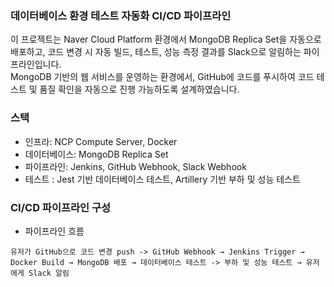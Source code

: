 ### 데이터베이스 환경 테스트 자동화 CI/CD 파이프라인
이 프로젝트는 Naver Cloud Platform 환경에서 MongoDB Replica Set을 자동으로 배포하고, 
코드 변경 시 자동 빌드, 테스트, 성능 측정 결과를 Slack으로 알림하는 파이프라인입니다. <br>
MongoDB 기반의 웹 서비스를 운영하는 환경에서, GitHub에 코드를 푸시하여 코드 테스트 및 품질 확인을 자동으로 진행 가능하도록 설계하였습니다. <br>

### 스택
* 인프라: NCP Compute Server, Docker
* 데이터베이스: MongoDB Replica Set
* 파이프라인: Jenkins, GitHub Webhook, Slack Webhook
* 테스트 : Jest 기반 데이터베이스 테스트, Artillery 기반 부하 및 성능 테스트

### CI/CD 파이프라인 구성
- 파이프라인 흐름
```plaintext
유저가 GitHub으로 코드 변경 push -> GitHub Webhook → Jenkins Trigger → Docker Build → MongoDB 배포 → 데이터베이스 테스트 -> 부하 및 성능 테스트 → 유저에게 Slack 알림
```